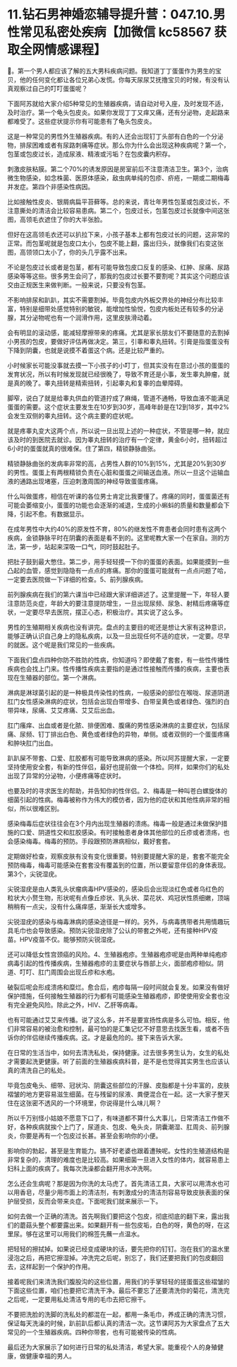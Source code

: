 # 11.钻石男神婚恋辅导提升营：047.10.男性常见私密处疾病【加微信 kc58567 获取全网情感课程】

🎼。第一个男人都应该了解的五大男科疾病问题。我知道丁丁蛋蛋作为男生的宝贝，他的任何变化都让各位兄弟心发慌。你每天尿尿艾抚撸宝贝的时候，有没有认真观察过自己的叮叮蛋蛋呢？

下面阿苏就给大家介绍5种常见的生殖器疾病，请自动对号入座，及时发现不适，及时治疗。第一个龟头包皮炎。如果你发现丁丁又痒又痛，还有分泌物，走起路来都难受了。这些症状提示你有可能患有了龟头包皮炎。

这是一种常见的男性外生殖器疾病。有的人还会出现钉丁头部有白色的一个分泌物，排尿困难或者有尿路刺痛等症状。那么你为什么会出现这种疾病呢？第一个，包茎或包皮过长，造成尿液、精液或污垢？在包皮囊内积存。

刺激皮肤粘膜。第二个70%的诱发原因是房室前后不注意清洁卫生。第3个，治病微生物感染，如念株菌、医原体感染，敌虫病单纯的包疹、疥疮，一期或二期梅毒并发症。第四个非感染性病因。

比如接触性皮炎、银屑病扁平苔藓等。总的来说，青壮年男性包茎或包皮过长，不注意撕处的清洁会比较容易患病。第二个，包皮过长，包茎包皮过长就像中间这张图，高领毛衣遮住了你的大半张脸。

但好在这高领毛衣还可以扒拉下来，小孩子基本上都有包皮过长的问题，这非常的正常。而包茎呢就是包皮口太小，包皮不能上翻，露出归头，就像我们右变这张图，高领领口太小了，你的头几乎露不出来。

不论是包皮过长或者是包茎，都有可能导致包皮口反复的感染、红肿、尿痛、尿路感染等等这些。很多男生会问了，那我的包皮过长要不要割呢？其实这个问题应该交由正规医生来做判断。一般来说，只要没有包茎。

不影响排尿和趴趴，其实不需要割掉。毕竟包皮内外板交界处的神经分布比较丰富，特别是细带处感觉特别的敏锐，能增加性愉悦，包皮内板处还有较多的分泌腺，其分泌物呢也有一个润滑作用，这里皮肤滑动着。

会有明显的滚动感，能减轻摩擦带来的疼痛。尤其是家长朋友们不要随意的去割掉小男孩的包皮，要做好评估再做决定。第三，引睾和睾丸扭转。引膏是指蛋蛋没有下降到阴囊，也就是说摸不着蛋这个病。还是比较严重的。

小时候家长可能没事就去摸一下小孩子的小叮丁，但其实没有在意过小孩的蛋蛋的发育状况，所以有时候发现就已经很晚了，导致不育还是小事，发生睾丸肿瘤，就是真的晚了。睾丸扭转是精索扭转，引起睾丸和复睾的血晕障碍。

脚窄，说白了就是给睾丸供血的管道拧成了麻绳，管道不通畅，导致血液不能满足蛋蛋的需要。这个症状主要发生在10岁到30岁，高峰年龄是在12到18岁，其中2%会发生双侧的睾丸扭转。这个病主要的症状呢。

就是疼睾丸变大这两个点，所以说一旦出现上述的一种症状，不管是哪一种，就应该及时的到医院去就诊。因为睾丸扭转的治疗有一个定律，黄金6小时，扭转超过6小时的蛋蛋就真的很难保。住了第四，精锁静脉曲张。

精锁静脉曲张的发病率非常的高，占男性人群的10%到15%，尤其是20%到30岁的男性。蛋蛋上有两根精锁负责在心脏和蛋蛋之间输送血液。所以一旦这个运输血液的通路出现堵塞，压迫刺激周围的神经导致蛋蛋疼痛。

什么叫做蛋疼，相信在听课的各位男士肯定比我要懂了。疼痛的同时，蛋蛋菌还有可能会萎缩变小，蛋蛋的功能也会逐渐的减退，生成的小蝌蚪的质量和数量都会下降，引起不愈。有数据显示。

在成年男性中大约40%的原发性不育，80%的继发性不育患者会同时患有这两个疾病，金锁静脉平时在阴囊的表面是看不到的。这里呢教大家一个在家自。测的方法，第一步，站起来深吸一口气，同时鼓起肚子。

把肚子鼓到最大憋住。第二步，用手轻轻摸一下你的蛋蛋的表面。如果能摸到一些凸起的血管，感觉到隐隐有一点点的疼痛。那你的蛋蛋可能就有一点点问题了哈，一定要去医院做一下详细的检查。5、前列腺疾病。

前列腺疾病在我们的第六课当中已经跟大家详细讲述了。这里提醒一下，年轻人要注意防范炎症，年龄大的要注意提防增生，一旦出现尿频、尿急、射精后疼痛等症状，一定要尽早去医院，摆正心态，积极治疗。其实说了这么多。

男性的生殖期相关疾病也没有讲完。盘点的主要目的呢还是想让大家有这种意识，能够正确认识自己身上的隐私疾病，以及一旦出现任何不适的症状，一定要。尽早的就医。这个呢是我们常见的一些疾病。

下面我们盘点四种你防不胜防的性病，你知道吗？即使戴了套套，有一些性传播性疾病也会找上门来。性传播性疾病主要指的是通过性接触而传播的疾病，主要也表现在生殖器的部位。第一个淋病。

淋病是淋球菌引起的是一种极具传染性的性病，一般感染的部位在喉咙、尿道阴道肛门女性感染淋病的症状，包括会出现白带增多、白带呈黄色或者绿色、强烈的白带异味，尿痛、艾艾疼痛、艾艾后出血。

肛门瘙痒、出血或者是化脓、排便困难、腹痛的男性感染淋病的主要症状，包括尿痛、尿频、钉丁排出白色、黄色或者绿色的异物，单侧。或者双侧的一个蛋蛋疼痛和肿块肛门出血。

趴趴屎不带套、口爱、肛胶都有可能导致淋病的感染。所以阿苏提醒大家，一定要坚持使用安全套，有新的性伴侣，最好也提前做一个体检。同样，如果你们的私处出现了异常的分泌物，小便疼痛等症状时。

也要及时的寻求医生的帮助，并告知你的性伴侣。2、梅毒是一种叫苍白螺旋体的细菌引起的性病。梅毒被称作为伟大的模仿者，因为他的症状和其他性病非常的相似，所以很难区别。

感染梅毒后症状往往会在3个月内出现生殖器的溃疡。梅毒一般是通过未做保护措施的口爱、阴道性交和肛胶感染。有时接触患者身体其他部位的丘疹或者溃疡，也会感染梅毒。梅毒的预防。手段跟预防淋病相似，戴好套套。

定期做好检查，观察皮肤有没有变化很重要。特别要提醒大家的是，套套不能完全预防梅毒，梅毒可能感染在套套没有覆盖到的位置，所以要留意伴侣的身体表现。第3个，尖锐湿疣。

尖锐湿疣是由人类乳头状瘤病毒HPV感染的，感染后会出现淡红色或者乌红色的粒状大小赘生物，形状呢有点像丘疹状、乳头状、菜花状、鸡冠状性质细嫩，顶端稍稍有一点尖，没有什么痛痒感，渐渐长大或增多。

尖锐湿疣的感染与梅毒淋病的感染途径是一样的。另外，与病毒携带者共用情趣玩具毛巾也会导致感染。预防尖锐湿疣除了公认的带套之外呢，还有接种HPV疫苗。HPV疫苗不仅。能够预防尖锐湿疣。

还可以降低女性宫颈癌的风险。4、生殖器疱疹。生殖器疱疹呢是由两种单纯疱疹病毒引起的性传播疾病，生殖器疱疹的主要症状与唇部上火，面部疱疹相似。阴道、叮叮、肛门周围会出现丘疹和水疱。

破裂后呢会形成溃疡和糜烂。愈合后，疱疹每隔一段时间就会复发。如果没有做好保护措施，任何接触生殖器的行为都有可能感染生殖器疱疹，即使使用安全套也没有完全避免风险。除此之外，HIV、乙肝等病毒。

也有可能通过艾艾来传播。说了这么多，并不是要宣扬性病是多么可怕。相反，他们非常容易的被治愈和控制，最可怕的是汇集记忆不好意思去找医生看，或者不告诉你的伴侣继续传播疾病。这。才是最危险的。接下来告诉大家。

在日常的生活当中，如何去清洗私处，保持健康。过去很多男生认为，女生的私处才需要起洗更健康。听了前面的生殖器疾病科普，是不是也觉得其实男生也应该认真的清洗自己的私处。

毕竟包皮龟头、细带、冠状沟、阴囊这些部位的汗腺、皮脂都是十分丰富的，皮肤褶皱的地方更容易滋生细菌。在与残留的尿液、粪便混合在一起。这一大家子整天住在这张密不透风的一个环境里，你说得是什么味儿啊？

所以千万别怪小姑娘不愿意下口了，有味道都不算什么大事儿，日常清洁工作做不好，各种疾病就挨个上门了，尿道炎、包皮、龟头炎，阴囊潮湿、肛周炎、前列腺炎，你要是再有一个包皮过长甚。甚至会影响你的小便。

影响你的勃起，甚至是生育能力。搞不好老婆也跟着遭殃呢。女性的生殖道结构是非常复杂的，清理的难度也是比较高。如果细菌一旦进入女性的体内，就容易患上妇科上面的疾病了。我每次洗澡都会翻开用水冲洗啊。

怎么还会生病呢？那是因为你洗的太马虎了。首先清洁工具，大家可以用清水也可以用香皂，尽量少用市面上的清洁剂，有刺激成分的清洁剂容易导致皮肤表面的保护层受损，反而会带来炎症。下面呢我们就来展示一下。

如何去做一个正确的清洗。首先啊我们要把这个包皮，彻底彻底的翻下来，露出我们的蘑菇头整个都要露出来。如果翻开有一些包皮垢，白色的呀，黄色的呀，在这里尿。够在这里可以用我们的棉签先蘸一点温水。

把轻轻的擦拭掉。如果说已经变成硬块的话，要先把你的钉钉。泡在我们的温水里浸泡之后，再把它擦湿掉。冲洗完之后呢，别忘了，我们还要把我们的包皮翻回去，这样起到一个保护的作用。

接着呢我们来清洗我们腹股沟的这些位置，用我们的手掌轻轻的搓蛋蛋这些褶皱的下面这些位置，咱们也要把它清洗干净。最后不要忘了还要清洗你的菊花，清洗完之后呢，一定要用私处清洁专用的毛巾去把它擦干。

不要把洗脸的洗脚的洗私处的都混在一起，都用一条毛巾，养成正确的清洗习惯，保证每天洗澡的时候，趴前趴后都认真的清洁一次。这节课阿苏为大家盘点了五大常见的一个生殖器疾病。四种你带套，也有可能被传染的性病。

最后还为大家展示了如何进行日常的私处清洁，希望大家。能重视个人的身殖健康，做健康幸福的男人。